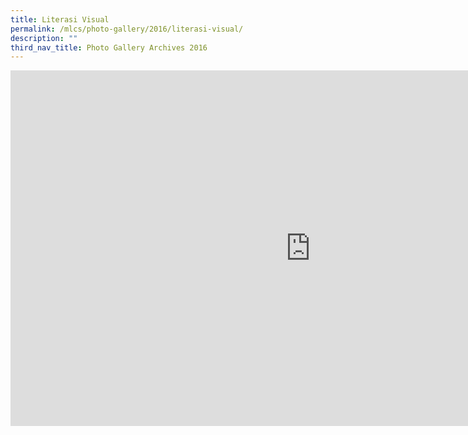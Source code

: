 ```yaml
---
title: Literasi Visual
permalink: /mlcs/photo-gallery/2016/literasi-visual/
description: ""
third_nav_title: Photo Gallery Archives 2016
---
```

<iframe allowfullscreen="true" height="569" width="960" frameborder="0" src="https://docs.google.com/presentation/d/e/2PACX-1vSToMnym2WG8X9VqGExUjWD78UKGlyI_s2-P9NQp24gAEHoH2xuUGMyF4SDBQSRse6THkBS7bWXR5OQ/embed?start=false&amp;loop=false&amp;delayms=3000"></iframe>